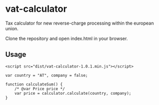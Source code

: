 vat-calculator
==============

Tax calculator for new reverse-charge processing within the european union.

Clone the repository and open index.html in your browser.

Usage
-----

```<script src="dist/vat-calculator-1.0.1.min.js"></script>```


	var country = "AT", company = false;

	function calculateSum() {
		/* @var Price price */
		var price = calculator.calculate(country, company);
	}

